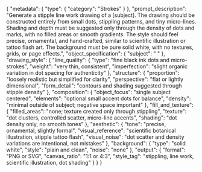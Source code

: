 {
  "metadata": {
    "type": {
      "category": "Strokes"
    }
  },
  "prompt_description": "Generate a stipple line work drawing of a [subject]. The drawing should be constructed entirely from small dots, stippling patterns, and tiny micro-lines. Shading and depth must be suggested only through the density of dots and marks, with no filled areas or smooth gradients. The style should feel precise, ornamental, and hand-crafted, similar to scientific illustration or tattoo flash art. The background must be pure solid white, with no textures, grids, or page effects.",
  "object_specification": {
    "subject": " "
  },
  "drawing_style": {
    "line_quality": {
      "type": "fine black ink dots and micro-strokes",
      "weight": "very thin, consistent",
      "imperfection": "slight organic variation in dot spacing for authenticity"
    },
    "structure": {
      "proportion": "loosely realistic but simplified for clarity",
      "perspective": "flat or lightly dimensional",
      "form_detail": "contours and shading suggested through stipple density"
    },
    "composition": {
      "object_focus": "single subject centered",
      "elements": "optional small accent dots for balance",
      "density": "minimal outside of subject; negative space important"
    },
    "fill_and_texture": {
      "filled_areas": "none; texture created only through stippling",
      "texture": "dot clusters, controlled scatter, micro-line accents",
      "shading": "dot density only, no smooth tones"
    },
    "aesthetic": {
      "tone": "precise, ornamental, slightly formal",
      "visual_reference": "scientific botanical illustration, stipple tattoo flash",
      "visual_noise": "dot scatter and density variations are intentional, not mistakes"
    },
    "background": {
      "type": "solid white",
      "style": "plain and clean",
      "noise": "none"
    },
    "output": {
      "format": "PNG or SVG",
      "canvas_ratio": "1:1 or 4:3",
      "style_tag": "stippling, line work, scientific illustration, dot shading"
    }
  }
}
